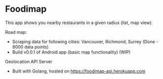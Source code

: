 # Foodimap

This app shows you nearby restaurants in a given radius (list, map view). 

Road map:
- Scraping data for following cities: Vancouver, Richmond, Surrey (Done - 8000 data points)
- Build v0.0.1 of Android app (basic map functionality) (WIP)

Geolocation API Server
- Built with Golang, hosted on https://foodimap-api.herokuapp.com


